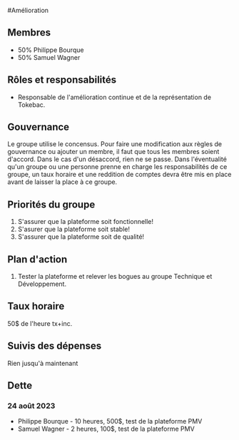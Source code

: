 #Amélioration 

## Membres 
- 50% Philippe Bourque 
- 50% Samuel Wagner 

## Rôles et responsabilités 
- Responsable de l'amélioration continue et de la représentation de Tokebac.

## Gouvernance 
Le groupe utilise le concensus. Pour faire une modification aux règles de gouvernance ou ajouter un membre, il faut que tous les membres soient d'accord. Dans le cas d'un désaccord, rien ne se passe. Dans l'éventualité qu'un groupe ou une personne prenne en charge les responsabilités de ce groupe, un taux horaire et une reddition de comptes devra être mis en place avant de laisser la place à ce groupe.

## Priorités du groupe 
1. S'assurer que la plateforme soit fonctionnelle!
2. S'asurer que la plateforme soit stable!
3. S'assurer que la plateforme soit de qualité!

## Plan d'action
1. Tester la plateforme et relever les bogues au groupe Technique et Développement.

## Taux horaire
50$ de l'heure tx+inc.

## Suivis des dépenses 
Rien jusqu'à maintenant

## Dette
### 24 août 2023
- Philippe Bourque - 10 heures, 500$, test de la plateforme PMV
- Samuel Wagner - 2 heures, 100$, test de la plateforme PMV
